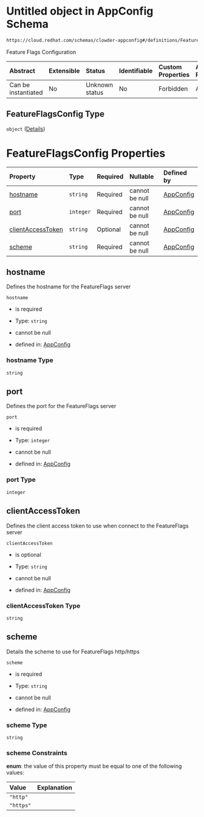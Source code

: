 # Untitled object in AppConfig Schema

```txt
https://cloud.redhat.com/schemas/clowder-appconfig#/definitions/FeatureFlagsConfig
```

Feature Flags Configuration

| Abstract            | Extensible | Status         | Identifiable | Custom Properties | Additional Properties | Access Restrictions | Defined In                                                   |
| :------------------ | :--------- | :------------- | :----------- | :---------------- | :-------------------- | :------------------ | :----------------------------------------------------------- |
| Can be instantiated | No         | Unknown status | No           | Forbidden         | Allowed               | none                | [schema.json*](../../out/schema.json "open original schema") |

## FeatureFlagsConfig Type

`object` ([Details](schema-definitions-featureflagsconfig.md))

# FeatureFlagsConfig Properties

| Property                                | Type      | Required | Nullable       | Defined by                                                                                                                                                                                           |
| :-------------------------------------- | :-------- | :------- | :------------- | :--------------------------------------------------------------------------------------------------------------------------------------------------------------------------------------------------- |
| [hostname](#hostname)                   | `string`  | Required | cannot be null | [AppConfig](schema-definitions-featureflagsconfig-properties-hostname.md "https://cloud.redhat.com/schemas/clowder-appconfig#/definitions/FeatureFlagsConfig/properties/hostname")                   |
| [port](#port)                           | `integer` | Required | cannot be null | [AppConfig](schema-definitions-featureflagsconfig-properties-port.md "https://cloud.redhat.com/schemas/clowder-appconfig#/definitions/FeatureFlagsConfig/properties/port")                           |
| [clientAccessToken](#clientaccesstoken) | `string`  | Optional | cannot be null | [AppConfig](schema-definitions-featureflagsconfig-properties-clientaccesstoken.md "https://cloud.redhat.com/schemas/clowder-appconfig#/definitions/FeatureFlagsConfig/properties/clientAccessToken") |
| [scheme](#scheme)                       | `string`  | Required | cannot be null | [AppConfig](schema-definitions-featureflagsconfig-properties-scheme.md "https://cloud.redhat.com/schemas/clowder-appconfig#/definitions/FeatureFlagsConfig/properties/scheme")                       |

## hostname

Defines the hostname for the FeatureFlags server

`hostname`

*   is required

*   Type: `string`

*   cannot be null

*   defined in: [AppConfig](schema-definitions-featureflagsconfig-properties-hostname.md "https://cloud.redhat.com/schemas/clowder-appconfig#/definitions/FeatureFlagsConfig/properties/hostname")

### hostname Type

`string`

## port

Defines the port for the FeatureFlags server

`port`

*   is required

*   Type: `integer`

*   cannot be null

*   defined in: [AppConfig](schema-definitions-featureflagsconfig-properties-port.md "https://cloud.redhat.com/schemas/clowder-appconfig#/definitions/FeatureFlagsConfig/properties/port")

### port Type

`integer`

## clientAccessToken

Defines the client access token to use when connect to the FeatureFlags server

`clientAccessToken`

*   is optional

*   Type: `string`

*   cannot be null

*   defined in: [AppConfig](schema-definitions-featureflagsconfig-properties-clientaccesstoken.md "https://cloud.redhat.com/schemas/clowder-appconfig#/definitions/FeatureFlagsConfig/properties/clientAccessToken")

### clientAccessToken Type

`string`

## scheme

Details the scheme to use for FeatureFlags http/https

`scheme`

*   is required

*   Type: `string`

*   cannot be null

*   defined in: [AppConfig](schema-definitions-featureflagsconfig-properties-scheme.md "https://cloud.redhat.com/schemas/clowder-appconfig#/definitions/FeatureFlagsConfig/properties/scheme")

### scheme Type

`string`

### scheme Constraints

**enum**: the value of this property must be equal to one of the following values:

| Value     | Explanation |
| :-------- | :---------- |
| `"http"`  |             |
| `"https"` |             |
